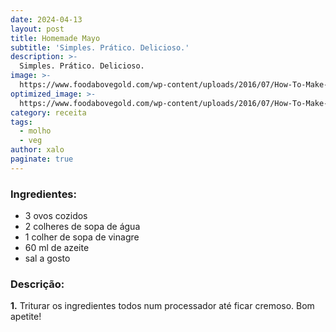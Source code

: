 ```yaml
---
date: 2024-04-13
layout: post
title: Homemade Mayo
subtitle: 'Simples. Prático. Delicioso.'
description: >-
  Simples. Prático. Delicioso.
image: >-
  https://www.foodabovegold.com/wp-content/uploads/2016/07/How-To-Make-Homemade-Mayonnaise-1.png
optimized_image: >-
  https://www.foodabovegold.com/wp-content/uploads/2016/07/How-To-Make-Homemade-Mayonnaise-1.png
category: receita
tags:
  - molho
  - veg
author: xalo
paginate: true
---
```


### Ingredientes:

* 3 ovos cozidos 
* 2 colheres de sopa de água  
* 1 colher de sopa de vinagre  
* 60 ml de azeite  
* sal a gosto  

### Descrição:

**1.** Triturar os ingredientes todos num processador até ficar cremoso. Bom apetite!
